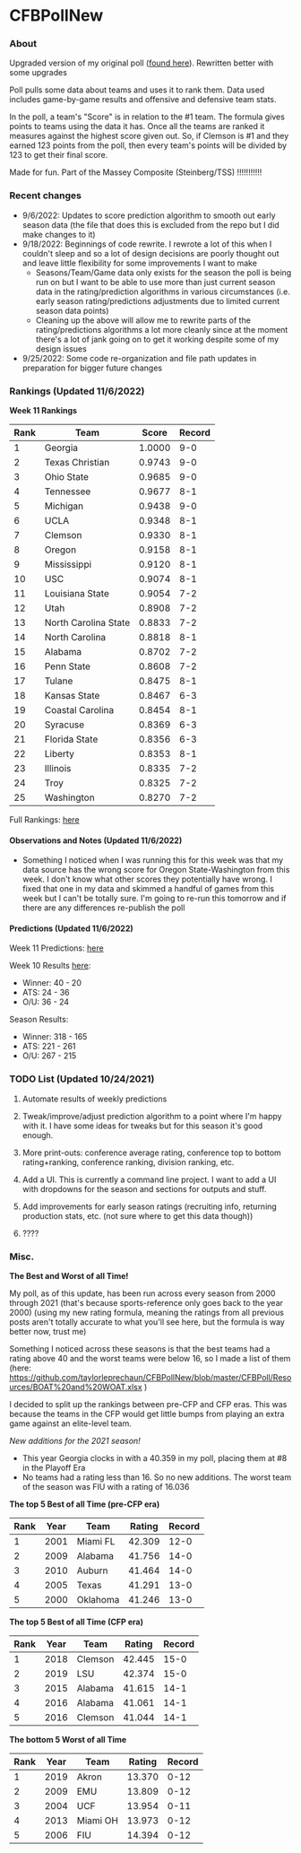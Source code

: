 # CFBPollNew

### About

Upgraded version of my original poll ([found here](https://github.com/taylorleprechaun/CFBPoll)).  Rewritten better with some upgrades

Poll pulls some data about teams and uses it to rank them.  Data used includes game-by-game results and offensive and defensive team stats.

In the poll, a team's "Score" is in relation to the #1 team.  The formula gives points to teams using the data it has.  Once all the teams are ranked it measures against the highest score given out.  So, if Clemson is #1 and they earned 123 points from the poll, then every team's points will be divided by 123 to get their final score.

Made for fun.  Part of the Massey Composite (Steinberg/TSS) !!!!!!!!!!!

### Recent changes

* 9/6/2022: Updates to score prediction algorithm to smooth out early season data (the file that does this is excluded from the repo but I did make changes to it)
* 9/18/2022: Beginnings of code rewrite. I rewrote a lot of this when I couldn't sleep and so a lot of design decisions are poorly thought out and leave little flexibility for some improvements I want to make
    * Seasons/Team/Game data only exists for the season the poll is being run on but I want to be able to use more than just current season data in the rating/prediction algorithms in various circumstances (i.e. early season rating/predictions adjustments due to limited current season data points)
	* Cleaning up the above will allow me to rewrite parts of the rating/predictions algorithms a lot more cleanly since at the moment there's a lot of jank going on to get it working despite some of my design issues
* 9/25/2022: Some code re-organization and file path updates in preparation for bigger future changes

### Rankings (Updated 11/6/2022)

**Week 11 Rankings**

Rank | Team | Score | Record
---|---|---|---
1 | Georgia | 1.0000 | 9-0
2 | Texas Christian | 0.9743 | 9-0
3 | Ohio State | 0.9685 | 9-0
4 | Tennessee | 0.9677 | 8-1
5 | Michigan | 0.9438 | 9-0
6 | UCLA | 0.9348 | 8-1
7 | Clemson | 0.9330 | 8-1
8 | Oregon | 0.9158 | 8-1
9 | Mississippi | 0.9120 | 8-1
10 | USC | 0.9074 | 8-1
11 | Louisiana State | 0.9054 | 7-2
12 | Utah | 0.8908 | 7-2
13 | North Carolina State | 0.8833 | 7-2
14 | North Carolina | 0.8818 | 8-1
15 | Alabama | 0.8702 | 7-2
16 | Penn State | 0.8608 | 7-2
17 | Tulane | 0.8475 | 8-1
18 | Kansas State | 0.8467 | 6-3
19 | Coastal Carolina | 0.8454 | 8-1
20 | Syracuse | 0.8369 | 6-3
21 | Florida State | 0.8356 | 6-3
22 | Liberty | 0.8353 | 8-1
23 | Illinois | 0.8335 | 7-2
24 | Troy | 0.8325 | 7-2
25 | Washington | 0.8270 | 7-2

Full Rankings: [here](https://github.com/taylorleprechaun/CFBPollNew/blob/main/CFBPoll/PreviousPolls/2022/2022-Week%2011.md)

#### Observations and Notes (Updated 11/6/2022)

* Something I noticed when I was running this for this week was that my data source has the wrong score for Oregon State-Washington from this week. I don't know what other scores they potentially have wrong. I fixed that one in my data and skimmed a handful of games from this week but I can't be totally sure. I'm going to re-run this tomorrow and if there are any differences re-publish the poll

#### Predictions (Updated 11/6/2022)

Week 11 Predictions: [here](https://github.com/taylorleprechaun/CFBPollNew/blob/main/CFBPoll/PreviousPolls/2022/Predictions/2022-Week%2011.md)

Week 10 Results [here](https://github.com/taylorleprechaun/CFBPollNew/blob/main/CFBPoll/PreviousPolls/2022/Predictions/2022-Week%2010.md):
* Winner: 40 - 20
* ATS: 24 - 36
* O/U: 36 - 24

Season Results:
* Winner: 318 - 165
* ATS: 221 - 261
* O/U: 267 - 215
 
### TODO List (Updated 10/24/2021)

1. Automate results of weekly predictions

2. Tweak/improve/adjust prediction algorithm to a point where I'm happy with it.  I have some ideas for tweaks but for this season it's good enough.

3. More print-outs: conference average rating, conference top to bottom rating+ranking, conference ranking, division ranking, etc.

4. Add a UI.  This is currently a command line project.  I want to add a UI with dropdowns for the season and sections for outputs and stuff.
	
5. Add improvements for early season ratings (recruiting info, returning production stats, etc. (not sure where to get this data though))

6. ????

### Misc.

**The Best and Worst of all Time!**

My poll, as of this update, has been run across every season from 2000 through 2021 (that's because sports-reference only goes back to the year 2000) (using my new rating formula, meaning the ratings from all previous posts aren't totally accurate to what you'll see here, but the formula is way better now, trust me)

Something I noticed across these seasons is that the best teams had a rating above 40 and the worst teams were below 16, so I made a list of them (here: https://github.com/taylorleprechaun/CFBPollNew/blob/master/CFBPoll/Resources/BOAT%20and%20WOAT.xlsx )

I decided to split up the rankings between pre-CFP and CFP eras.  This was because the teams in the CFP would get little bumps from playing an extra game against an elite-level team.

*New additions for the 2021 season!*

* This year Georgia clocks in with a 40.359 in my poll, placing them at #8 in the Playoff Era
* No teams had a rating less than 16.  So no new additions.  The worst team of the season was FIU with a rating of 16.036

**The top 5 Best of all Time (pre-CFP era)**

Rank | Year | Team | Rating | Record
---|---|---|---|---
1 | 2001 | Miami FL | 42.309 | 12-0
2 | 2009 | Alabama | 41.756 | 14-0
3 | 2010 | Auburn | 41.464 | 14-0
4 | 2005 | Texas | 41.291 | 13-0
5 | 2000 | Oklahoma | 41.246 | 13-0

**The top 5 Best of all Time (CFP era)**

Rank | Year | Team | Rating | Record
---|---|---|---|---
1 | 2018 | Clemson | 42.445 | 15-0
2 | 2019 | LSU | 42.374 | 15-0
3 | 2015 | Alabama | 41.615 | 14-1
4 | 2016 | Alabama | 41.061 | 14-1
5 | 2016 | Clemson | 41.044 | 14-1

**The bottom 5 Worst of all Time**

Rank | Year | Team | Rating | Record
---|---|---|---|---
1 | 2019 | Akron | 13.370 | 0-12
2 | 2009 | EMU | 13.809 | 0-12
3 | 2004 | UCF | 13.954 | 0-11
4 | 2013 | Miami OH | 13.973 | 0-12
5 | 2006 | FIU | 14.394 | 0-12
